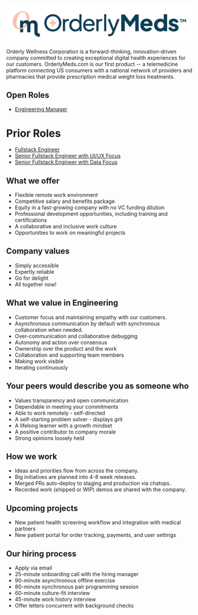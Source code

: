 ![OrderlyMeds Logo](./images/om_horizontal.png)

Orderly Wellness Corporation is a forward-thinking,
innovation-driven company committed to creating exceptional digital health experiences for our customers.
OrderlyMeds.com is our first product --
a telemedicine platform connecting US consumers
with a national network of providers and pharmacies
that provide prescription medical weight loss treatments.

## Open Roles

- [Engineering Manager](./roles/engineering_manager.md)

# Prior Roles

- [Fullstack Engineer](./roles/fullstack_engineer.md)
- [Senior Fullstack Engineer with UI/UX Focus](./roles/senior_fullstack_ui_ux.md)
- [Senior Fullstack Engineer with Data Focus](./roles/senior_fullstack_data.md)

## What we offer

- Flexible remote work environment
- Competitive salary and benefits package
- Equity in a fast-growing company with no VC funding dilution
- Professional development opportunities, including training and certifications
- A collaborative and inclusive work culture
- Opportunities to work on meaningful projects

## Company values

- Simply accessible
- Expertly reliable
- Go for delight
- All together now!

## What we value in Engineering

- Customer focus and maintaining empathy with our customers.
- Asynchronous communication by default with synchronous collaboration when needed.
- Over-communication and collaborative debugging
- Autonomy and action over consensus
- Ownership over the product and the work
- Collaboration and supporting team members
- Making work visible
- Iterating continuously

## Your peers would describe you as someone who

- Values transparency and open communication
- Dependable in meeting your commitments
- Able to work remotely - self-directed
- A self-starting problem solver - displays grit
- A lifelong learner with a growth mindset
- A positive contributor to company morale
- Strong opinions loosely held

## How we work

- Ideas and priorities flow from across the company.
- Big initiatives are planned into 4-8 week releases.
- Merged PRs auto-deploy to staging and production via chatops.
- Recorded work (shipped or WIP) demos are shared with the company.

## Upcoming projects

- New patient health screening workflow and integration with medical partners
- New patient portal for order tracking, payments, and user settings

## Our hiring process

- Apply via email
- 25-minute onboarding call with the hiring manager
- 90-minute asynchronous offline exercise
- 80-minute synchronous pair programming session
- 60-minute culture-fit interview
- 45-minute work history interview
- Offer letters concurrent with background checks
